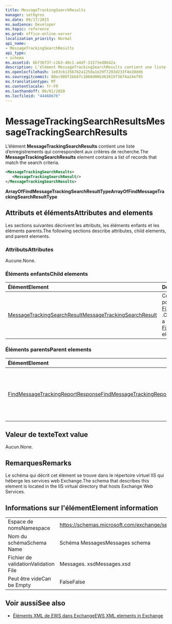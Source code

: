 ```yaml
---
title: MessageTrackingSearchResults
manager: sethgros
ms.date: 09/17/2015
ms.audience: Developer
ms.topic: reference
ms.prod: office-online-server
localization_priority: Normal
api_name:
- MessageTrackingSearchResults
api_type:
- schema
ms.assetid: 6bf36f37-c2b3-40c1-a4df-31573ed8642a
description: L’élément MessageTrackingSearchResults contient une liste d’enregistrements qui correspondent aux critères de recherche.
ms.openlocfilehash: 1e03cb135b7b2a125da1e29f7293d233f4e20ddb
ms.sourcegitcommit: 88ec988f2bb67c1866d06b361615f3674a24e795
ms.translationtype: MT
ms.contentlocale: fr-FR
ms.lasthandoff: 06/01/2020
ms.locfileid: "44468676"
---
```

# <a name="messagetrackingsearchresults"></a><span data-ttu-id="3e068-103">MessageTrackingSearchResults</span><span class="sxs-lookup"><span data-stu-id="3e068-103">MessageTrackingSearchResults</span></span>

<span data-ttu-id="3e068-104">L’élément **MessageTrackingSearchResults** contient une liste d’enregistrements qui correspondent aux critères de recherche.</span><span class="sxs-lookup"><span data-stu-id="3e068-104">The **MessageTrackingSearchResults** element contains a list of records that match the search criteria.</span></span> 
  
```XML
<MessageTrackingSearchResults>
   <MessageTrackingSearchResult/>
</MessageTrackingSearchResults>
```

 <span data-ttu-id="3e068-105">**ArrayOfFindMessageTrackingSearchResultType**</span><span class="sxs-lookup"><span data-stu-id="3e068-105">**ArrayOfFindMessageTrackingSearchResultType**</span></span>
## <a name="attributes-and-elements"></a><span data-ttu-id="3e068-106">Attributs et éléments</span><span class="sxs-lookup"><span data-stu-id="3e068-106">Attributes and elements</span></span>

<span data-ttu-id="3e068-107">Les sections suivantes décrivent les attributs, les éléments enfants et les éléments parents.</span><span class="sxs-lookup"><span data-stu-id="3e068-107">The following sections describe attributes, child elements, and parent elements.</span></span>
  
### <a name="attributes"></a><span data-ttu-id="3e068-108">Attributs</span><span class="sxs-lookup"><span data-stu-id="3e068-108">Attributes</span></span>

<span data-ttu-id="3e068-109">Aucune.</span><span class="sxs-lookup"><span data-stu-id="3e068-109">None.</span></span>
  
### <a name="child-elements"></a><span data-ttu-id="3e068-110">Éléments enfants</span><span class="sxs-lookup"><span data-stu-id="3e068-110">Child elements</span></span>

|<span data-ttu-id="3e068-111">**Élément**</span><span class="sxs-lookup"><span data-stu-id="3e068-111">**Element**</span></span>|<span data-ttu-id="3e068-112">**Description**</span><span class="sxs-lookup"><span data-stu-id="3e068-112">**Description**</span></span>|
|:-----|:-----|
|[<span data-ttu-id="3e068-113">MessageTrackingSearchResult</span><span class="sxs-lookup"><span data-stu-id="3e068-113">MessageTrackingSearchResult</span></span>](messagetrackingsearchresult.md) <br/> |<span data-ttu-id="3e068-114">Contient un seul résultat de message pour un élément [FindMessageTrackingReportResponse](findmessagetrackingreportresponse.md) .</span><span class="sxs-lookup"><span data-stu-id="3e068-114">Contains a single message result for a [FindMessageTrackingReportResponse](findmessagetrackingreportresponse.md) element.</span></span>  <br/> |
   
### <a name="parent-elements"></a><span data-ttu-id="3e068-115">Éléments parents</span><span class="sxs-lookup"><span data-stu-id="3e068-115">Parent elements</span></span>

|<span data-ttu-id="3e068-116">**Élément**</span><span class="sxs-lookup"><span data-stu-id="3e068-116">**Element**</span></span>|<span data-ttu-id="3e068-117">**Description**</span><span class="sxs-lookup"><span data-stu-id="3e068-117">**Description**</span></span>|
|:-----|:-----|
|[<span data-ttu-id="3e068-118">FindMessageTrackingReportResponse</span><span class="sxs-lookup"><span data-stu-id="3e068-118">FindMessageTrackingReportResponse</span></span>](findmessagetrackingreportresponse.md) <br/> |<span data-ttu-id="3e068-119">Contient l’État et le résultat d’une seule demande d' [opération FindMessageTrackingReport](findmessagetrackingreport-operation.md) .</span><span class="sxs-lookup"><span data-stu-id="3e068-119">Contains the status and result of a single [FindMessageTrackingReport operation](findmessagetrackingreport-operation.md) request.</span></span>  <br/> |
   
## <a name="text-value"></a><span data-ttu-id="3e068-120">Valeur de texte</span><span class="sxs-lookup"><span data-stu-id="3e068-120">Text value</span></span>

<span data-ttu-id="3e068-121">Aucun.</span><span class="sxs-lookup"><span data-stu-id="3e068-121">None.</span></span>
  
## <a name="remarks"></a><span data-ttu-id="3e068-122">Remarques</span><span class="sxs-lookup"><span data-stu-id="3e068-122">Remarks</span></span>

<span data-ttu-id="3e068-123">Le schéma qui décrit cet élément se trouve dans le répertoire virtuel IIS qui héberge les services web Exchange.</span><span class="sxs-lookup"><span data-stu-id="3e068-123">The schema that describes this element is located in the IIS virtual directory that hosts Exchange Web Services.</span></span>
  
## <a name="element-information"></a><span data-ttu-id="3e068-124">Informations sur l'élément</span><span class="sxs-lookup"><span data-stu-id="3e068-124">Element information</span></span>

|||
|:-----|:-----|
|<span data-ttu-id="3e068-125">Espace de noms</span><span class="sxs-lookup"><span data-stu-id="3e068-125">Namespace</span></span>  <br/> |https://schemas.microsoft.com/exchange/services/2006/messages  <br/> |
|<span data-ttu-id="3e068-126">Nom du schéma</span><span class="sxs-lookup"><span data-stu-id="3e068-126">Schema Name</span></span>  <br/> |<span data-ttu-id="3e068-127">Schéma Messages</span><span class="sxs-lookup"><span data-stu-id="3e068-127">Messages schema</span></span>  <br/> |
|<span data-ttu-id="3e068-128">Fichier de validation</span><span class="sxs-lookup"><span data-stu-id="3e068-128">Validation File</span></span>  <br/> |<span data-ttu-id="3e068-129">Messages. xsd</span><span class="sxs-lookup"><span data-stu-id="3e068-129">Messages.xsd</span></span>  <br/> |
|<span data-ttu-id="3e068-130">Peut être vide</span><span class="sxs-lookup"><span data-stu-id="3e068-130">Can be Empty</span></span>  <br/> |<span data-ttu-id="3e068-131">False</span><span class="sxs-lookup"><span data-stu-id="3e068-131">False</span></span>  <br/> |
   
## <a name="see-also"></a><span data-ttu-id="3e068-132">Voir aussi</span><span class="sxs-lookup"><span data-stu-id="3e068-132">See also</span></span>



- [<span data-ttu-id="3e068-133">Éléments XML de EWS dans Exchange</span><span class="sxs-lookup"><span data-stu-id="3e068-133">EWS XML elements in Exchange</span></span>](ews-xml-elements-in-exchange.md)

